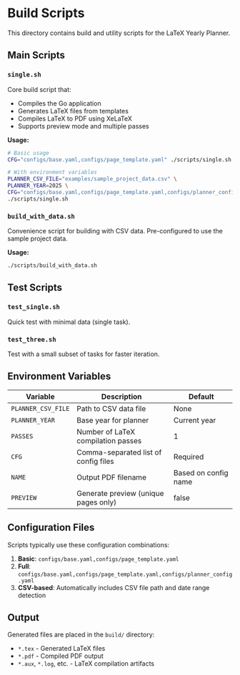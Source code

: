# Build Scripts

This directory contains build and utility scripts for the LaTeX Yearly Planner.

## Main Scripts

### `single.sh`
Core build script that:
- Compiles the Go application
- Generates LaTeX files from templates
- Compiles LaTeX to PDF using XeLaTeX
- Supports preview mode and multiple passes

**Usage:**
```bash
# Basic usage
CFG="configs/base.yaml,configs/page_template.yaml" ./scripts/single.sh

# With environment variables
PLANNER_CSV_FILE="examples/sample_project_data.csv" \
PLANNER_YEAR=2025 \
CFG="configs/base.yaml,configs/page_template.yaml,configs/planner_config.yaml" \
./scripts/single.sh
```

### `build_with_data.sh`
Convenience script for building with CSV data. Pre-configured to use the sample project data.

**Usage:**
```bash
./scripts/build_with_data.sh
```

## Test Scripts

### `test_single.sh`
Quick test with minimal data (single task).

### `test_three.sh`
Test with a small subset of tasks for faster iteration.

## Environment Variables

| Variable | Description | Default |
|----------|-------------|---------|
| `PLANNER_CSV_FILE` | Path to CSV data file | None |
| `PLANNER_YEAR` | Base year for planner | Current year |
| `PASSES` | Number of LaTeX compilation passes | 1 |
| `CFG` | Comma-separated list of config files | Required |
| `NAME` | Output PDF filename | Based on config name |
| `PREVIEW` | Generate preview (unique pages only) | false |

## Configuration Files

Scripts typically use these configuration combinations:

1. **Basic**: `configs/base.yaml,configs/page_template.yaml`
2. **Full**: `configs/base.yaml,configs/page_template.yaml,configs/planner_config.yaml`
3. **CSV-based**: Automatically includes CSV file path and date range detection

## Output

Generated files are placed in the `build/` directory:
- `*.tex` - Generated LaTeX files
- `*.pdf` - Compiled PDF output
- `*.aux`, `*.log`, etc. - LaTeX compilation artifacts
